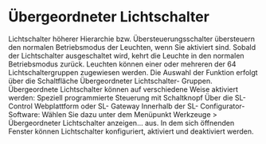 # Übergeordneter Lichtschalter

Lichtschalter höherer Hierarchie bzw. Übersteuerungsschalter übersteuern den normalen Betriebsmodus der Leuchten, wenn Sie aktiviert sind. Sobald der Lichtschalter ausgeschaltet wird, kehrt die Leuchte in den normalen Betriebsmodus zurück.
Leuchten können einer oder mehreren der 64 Lichtschaltergruppen zugewiesen werden. Die Auswahl der Funktion erfolgt über die Schaltfläche Übergeordneter Lichtschalter- Gruppen.
Übergeordnete Lichtschalter können auf verschiedene Weise aktiviert werden:
Speziell programmierte Steuerung mit Schaltknopf
Über die SL- Control Webplattform oder SL- Gateway
Innerhalb der SL- Configurator- Software: Wählen Sie dazu unter dem Menüpunkt Werkzeuge > Übergeordneter Lichtschalter anzeigen... aus. In dem sich öffnenden Fenster können Lichtschalter konfiguriert, aktiviert und deaktiviert werden.
